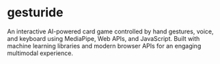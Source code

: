# gesturide
An interactive AI-powered card game controlled by hand gestures, voice, and keyboard using MediaPipe, Web APIs, and JavaScript. Built with machine learning libraries and modern browser APIs for an engaging multimodal experience.
